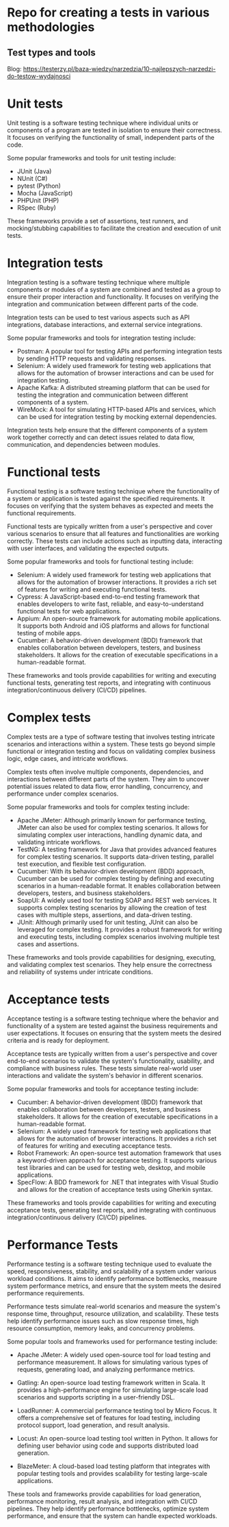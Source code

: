 # Repo for creating a tests in various methodologies 

## Test types and tools
Blog: https://testerzy.pl/baza-wiedzy/narzedzia/10-najlepszych-narzedzi-do-testow-wydajnosci

# Unit tests
Unit testing is a software testing technique where individual units or components of a program are tested in isolation to ensure their correctness. It focuses on verifying the functionality of small, independent parts of the code.

Some popular frameworks and tools for unit testing include:
- JUnit (Java)
- NUnit (C#)
- pytest (Python)
- Mocha (JavaScript)
- PHPUnit (PHP)
- RSpec (Ruby)

These frameworks provide a set of assertions, test runners, and mocking/stubbing capabilities to facilitate the creation and execution of unit tests.

# Integration tests
Integration testing is a software testing technique where multiple components or modules of a system are combined and tested as a group to ensure their proper interaction and functionality. It focuses on verifying the integration and communication between different parts of the code.

Integration tests can be used to test various aspects such as API integrations, database interactions, and external service integrations.

Some popular frameworks and tools for integration testing include:
- Postman: A popular tool for testing APIs and performing integration tests by sending HTTP requests and validating responses.
- Selenium: A widely used framework for testing web applications that allows for the automation of browser interactions and can be used for integration testing.
- Apache Kafka: A distributed streaming platform that can be used for testing the integration and communication between different components of a system.
- WireMock: A tool for simulating HTTP-based APIs and services, which can be used for integration testing by mocking external dependencies.

Integration tests help ensure that the different components of a system work together correctly and can detect issues related to data flow, communication, and dependencies between modules.

# Functional tests
Functional testing is a software testing technique where the functionality of a system or application is tested against the specified requirements. It focuses on verifying that the system behaves as expected and meets the functional requirements.

Functional tests are typically written from a user's perspective and cover various scenarios to ensure that all features and functionalities are working correctly. These tests can include actions such as inputting data, interacting with user interfaces, and validating the expected outputs.

Some popular frameworks and tools for functional testing include:
- Selenium: A widely used framework for testing web applications that allows for the automation of browser interactions. It provides a rich set of features for writing and executing functional tests.
- Cypress: A JavaScript-based end-to-end testing framework that enables developers to write fast, reliable, and easy-to-understand functional tests for web applications.
- Appium: An open-source framework for automating mobile applications. It supports both Android and iOS platforms and allows for functional testing of mobile apps.
- Cucumber: A behavior-driven development (BDD) framework that enables collaboration between developers, testers, and business stakeholders. It allows for the creation of executable specifications in a human-readable format.

These frameworks and tools provide capabilities for writing and executing functional tests, generating test reports, and integrating with continuous integration/continuous delivery (CI/CD) pipelines.

# Complex tests
Complex tests are a type of software testing that involves testing intricate scenarios and interactions within a system. These tests go beyond simple functional or integration testing and focus on validating complex business logic, edge cases, and intricate workflows.

Complex tests often involve multiple components, dependencies, and interactions between different parts of the system. They aim to uncover potential issues related to data flow, error handling, concurrency, and performance under complex scenarios.

Some popular frameworks and tools for complex testing include:
- Apache JMeter: Although primarily known for performance testing, JMeter can also be used for complex testing scenarios. It allows for simulating complex user interactions, handling dynamic data, and validating intricate workflows.
- TestNG: A testing framework for Java that provides advanced features for complex testing scenarios. It supports data-driven testing, parallel test execution, and flexible test configuration.
- Cucumber: With its behavior-driven development (BDD) approach, Cucumber can be used for complex testing by defining and executing scenarios in a human-readable format. It enables collaboration between developers, testers, and business stakeholders.
- SoapUI: A widely used tool for testing SOAP and REST web services. It supports complex testing scenarios by allowing the creation of test cases with multiple steps, assertions, and data-driven testing.
- JUnit: Although primarily used for unit testing, JUnit can also be leveraged for complex testing. It provides a robust framework for writing and executing tests, including complex scenarios involving multiple test cases and assertions.

These frameworks and tools provide capabilities for designing, executing, and validating complex test scenarios. They help ensure the correctness and reliability of systems under intricate conditions.

# Acceptance tests
Acceptance testing is a software testing technique where the behavior and functionality of a system are tested against the business requirements and user expectations. It focuses on ensuring that the system meets the desired criteria and is ready for deployment.

Acceptance tests are typically written from a user's perspective and cover end-to-end scenarios to validate the system's functionality, usability, and compliance with business rules. These tests simulate real-world user interactions and validate the system's behavior in different scenarios.

Some popular frameworks and tools for acceptance testing include:
- Cucumber: A behavior-driven development (BDD) framework that enables collaboration between developers, testers, and business stakeholders. It allows for the creation of executable specifications in a human-readable format.
- Selenium: A widely used framework for testing web applications that allows for the automation of browser interactions. It provides a rich set of features for writing and executing acceptance tests.
- Robot Framework: An open-source test automation framework that uses a keyword-driven approach for acceptance testing. It supports various test libraries and can be used for testing web, desktop, and mobile applications.
- SpecFlow: A BDD framework for .NET that integrates with Visual Studio and allows for the creation of acceptance tests using Gherkin syntax.

These frameworks and tools provide capabilities for writing and executing acceptance tests, generating test reports, and integrating with continuous integration/continuous delivery (CI/CD) pipelines.

# Performance Tests  

Performance testing is a software testing technique used to evaluate the speed, responsiveness, stability, and scalability of a system under various workload conditions. It aims to identify performance bottlenecks, measure system performance metrics, and ensure that the system meets the desired performance requirements.

Performance tests simulate real-world scenarios and measure the system's response time, throughput, resource utilization, and scalability. These tests help identify performance issues such as slow response times, high resource consumption, memory leaks, and concurrency problems.

Some popular tools and frameworks used for performance testing include:

- Apache JMeter: A widely used open-source tool for load testing and performance measurement. It allows for simulating various types of requests, generating load, and analyzing performance metrics.

- Gatling: An open-source load testing framework written in Scala. It provides a high-performance engine for simulating large-scale load scenarios and supports scripting in a user-friendly DSL.

- LoadRunner: A commercial performance testing tool by Micro Focus. It offers a comprehensive set of features for load testing, including protocol support, load generation, and result analysis.

- Locust: An open-source load testing tool written in Python. It allows for defining user behavior using code and supports distributed load generation.

- BlazeMeter: A cloud-based load testing platform that integrates with popular testing tools and provides scalability for testing large-scale applications.

These tools and frameworks provide capabilities for load generation, performance monitoring, result analysis, and integration with CI/CD pipelines. They help identify performance bottlenecks, optimize system performance, and ensure that the system can handle expected workloads.


